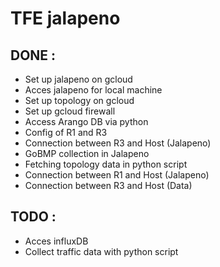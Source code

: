 # TFE jalapeno
## DONE : 
  - Set up jalapeno on gcloud
  - Acces jalapeno for local machine
  - Set up topology on gcloud
  - Set up gcloud firewall
  - Access Arango DB via python
  - Config of R1 and R3
  - Connection between R3 and Host (Jalapeno)
  - GoBMP collection in Jalapeno
  - Fetching topology data in python script
  - Connection between R1 and Host (Jalapeno)
  - Connection between R3 and Host (Data)

## TODO :
  - Acces influxDB
  - Collect traffic data with python script
